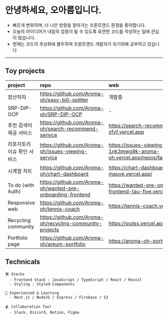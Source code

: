 # 안녕하세요, 오아름입니다. 
* 빠르게 변화하며, 더 나은 방향을 찾아가는 프론트엔드 환경을 좋아합니다. 
* 오늘의 아이디어가 내일의 검증이 될 수 있도록 유연한 코드를 작성하는 일에 관심이 많습니다.
* 현재는 코드의 추상화에 몰두하며 프론트엔드 개발자가 되기위해 공부하고 있습니다
---

## Toy projects
|project|repo|web|
|:---|:---|:---|
|정산하자|https://github.com/Aroma-oh/easy-bill-splitter|개발중|
|SRP-DIP-OCP|https://github.com/Aroma-oh/SRP-DIP-OCP| - |
|추천 검색어 제공 서비스|https://github.com/Aroma-oh/search-recommend-serivce|https://search-recommend-serivce-zfyf.vercel.app|
|리포지토리 이슈 확인 서비스|https://github.com/Aroma-oh/issues-viewing-service|https://issues-viewing-service-1nk3mwg9k-aroma-oh.vercel.app/repos/facebook/react/issues|
|시계열 차트|https://github.com/Aroma-oh/chart-dashboard|https://chart-dashboard-mauve.vercel.app/|
|To do (with Auth)|https://github.com/Aroma-oh/wanted-pre-onboarding-frontend|https://wanted-pre-onboarding-frontend-tau-five.vercel.app/signin|
|Responsive web|https://github.com/Aroma-oh/tennis-coach|https://tennis-coach.vercel.app|
|Recycling community|https://github.com/Aroma-oh/recycling-community-projects|https://ssdss.vercel.app|
|Portfolio page|https://github.com/Aroma-oh/areum-portfolio|https://aroma-oh-portfolio.com/|

## Technicals
```
🛠 Stacks
  - Frontend Stack : JavaScript / TypeScript / React / Recoil
  - Styling : Styled-Components

📖 Experienced & Learning
  - Next.js / NodeJS / Express / Firebase / S3

🫂 Collaboration Tool
  - Slack, Discord, Notion, Figma
```

